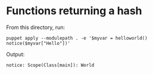 # Functions returning a hash

From this directory, run:

    puppet apply --modulepath . -e '$myvar = helloworld()   notice($myvar["Hello"])'

Output:

    notice: Scope(Class[main]): World

